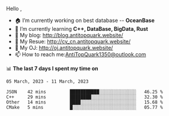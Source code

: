 
Hello , 

- 🏠 I’m currently working on best database -- **OceanBase**
- 🌱 I’m currently learning **C++, DataBase, BigData, Rust**
- 🔭 My blog:   http://blog.antitopquark.website/ 
- 👦 My Resue:  http://cv_cn.antitopquark.website/
- 🚉 My OJ:     http://oj.antitopquark.website/
- 📫 How to reach me:AntiTopQuark1350@outlook.com


📊 **The last 7 days I spent my time on** 

<!--START_SECTION:waka-->
```text
05 March, 2023 - 11 March, 2023

JSON    42 mins         ███████████░░░░░░░░░░░░░░   46.25 % 
C++     29 mins         ████████░░░░░░░░░░░░░░░░░   32.30 % 
Other   14 mins         ████░░░░░░░░░░░░░░░░░░░░░   15.68 % 
CMake   5 mins          █░░░░░░░░░░░░░░░░░░░░░░░░   05.77 %
```
<!--END_SECTION:waka-->


